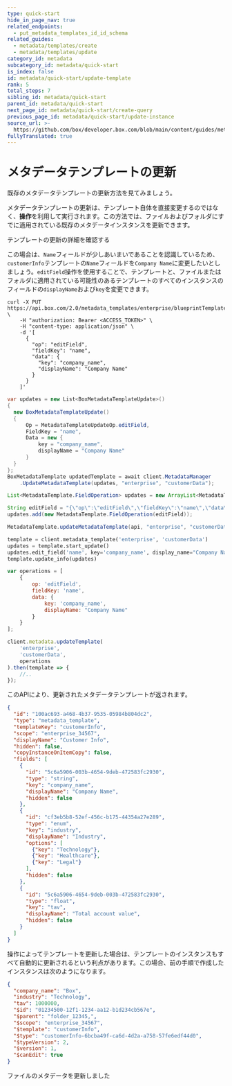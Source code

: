 ```yaml
---
type: quick-start
hide_in_page_nav: true
related_endpoints:
  - put_metadata_templates_id_id_schema
related_guides:
  - metadata/templates/create
  - metadata/templates/update
category_id: metadata
subcategory_id: metadata/quick-start
is_index: false
id: metadata/quick-start/update-template
rank: 5
total_steps: 7
sibling_id: metadata/quick-start
parent_id: metadata/quick-start
next_page_id: metadata/quick-start/create-query
previous_page_id: metadata/quick-start/update-instance
source_url: >-
  https://github.com/box/developer.box.com/blob/main/content/guides/metadata/quick-start/update-template.md
fullyTranslated: true
---
```

# メタデータテンプレートの更新

既存のメタデータテンプレートの更新方法を見てみましょう。

メタデータテンプレートの更新は、テンプレート自体を直接変更するのではなく、**操作**を利用して実行されます。この方法では、ファイルおよびフォルダにすでに適用されている既存のメタデータインスタンスを更新できます。

<CTA to="g://metadata/templates/update">

テンプレートの更新の詳細を確認する

</CTA>

この場合は、`Name`フィールドが少しあいまいであることを認識しているため、`customerInfo`テンプレートの`Name`フィールドを`Company Name`に変更したいとしましょう。`editField`操作を使用することで、テンプレートと、ファイルまたはフォルダに適用されている可能性のあるテンプレートのすべてのインスタンスのフィールドの`displayName`および`key`を変更できます。

<Tabs>

<Tab title="cURL">

```curl
curl -X PUT https://api.box.com/2.0/metadata_templates/enterprise/blueprintTemplate/schema \
    -H "authorization: Bearer <ACCESS_TOKEN>" \
    -H "content-type: application/json" \
    -d '[
      {
        "op": "editField",
        "fieldKey": "name",
        "data": {
          "key": "company_name",
          "displayName": "Company Name"
        }
      }
    ]'

```

</Tab>

<Tab title=".NET">

```csharp
var updates = new List<BoxMetadataTemplateUpdate>()
{
  new BoxMetadataTemplateUpdate()
  {
      Op = MetadataTemplateUpdateOp.editField,
      FieldKey = "name",
      Data = new {
          key = "company_name",
          displayName = "Company Name"
      }
  }
};
BoxMetadataTemplate updatedTemplate = await client.MetadataManager
    .UpdateMetadataTemplate(updates, "enterprise", "customerData");

```

</Tab>

<Tab title="Java">

```java
List<MetadataTemplate.FieldOperation> updates = new ArrayList<MetadataTemplate.FieldOperation>();

String editField = "{\"op\":\"editField\",\"fieldKey\":\"name\",\"data\":{\"key\":\"company_name\",\"displayName\":\"Company Name\"}}";
updates.add(new MetadataTemplate.FieldOperation(editField));

MetadataTemplate.updateMetadataTemplate(api, "enterprise", "customerData", updates);

```

</Tab>

<Tab title="Python">

```python
template = client.metadata_template('enterprise', 'customerData')
updates = template.start_update()
updates.edit_field('name', key='company_name', display_name="Company Name")
template.update_info(updates)

```

</Tab>

<Tab title="Node">

```js
var operations = [
    {
        op: 'editField',
        fieldKey: 'name',
        data: {
            key: 'company_name',
            displayName: "Company Name"
        }
    }
];

client.metadata.updateTemplate(
    'enterprise',
    'customerData',
    operations
).then(template => {
    //..
});

```

</Tab>

</Tabs>

このAPIにより、更新されたメタデータテンプレートが返されます。

```json
{
  "id": "100ac693-a468-4b37-9535-05984b804dc2",
  "type": "metadata_template",
  "templateKey": "customerInfo",
  "scope": "enterprise_34567",
  "displayName": "Customer Info",
  "hidden": false,
  "copyInstanceOnItemCopy": false,
  "fields": [
    {
      "id": "5c6a5906-003b-4654-9deb-472583fc2930",
      "type": "string",
      "key": "company_name",
      "displayName": "Company Name",
      "hidden": false
    },
    {
      "id": "cf3eb5b8-52ef-456c-b175-44354a27e289",
      "type": "enum",
      "key": "industry",
      "displayName": "Industry",
      "options": [
        {"key": "Technology"},
        {"key": "Healthcare"},
        {"key": "Legal"}
      ],
      "hidden": false
    },
    {
      "id": "5c6a5906-4654-9deb-003b-472583fc2930",
      "type": "float",
      "key": "tav",
      "displayName": "Total account value",
      "hidden": false
    }
  ]
}

```

操作によってテンプレートを更新した場合は、テンプレートのインスタンスもすべて自動的に更新されるという利点があります。この場合、前の手順で作成したインスタンスは次のようになります。

```json
{
  "company_name": "Box",
  "industry": "Technology",
  "tav": 1000000,
  "$id": "01234500-12f1-1234-aa12-b1d234cb567e",
  "$parent": "folder_12345,",
  "$scope": "enterprise_34567",
  "$template": "customerInfo",
  "$type": "customerInfo-6bcba49f-ca6d-4d2a-a758-57fe6edf44d0",
  "$typeVersion": 2,
  "$version": 1,
  "$canEdit": true
}

```

<Next>

ファイルのメタデータを更新しました

</Next>